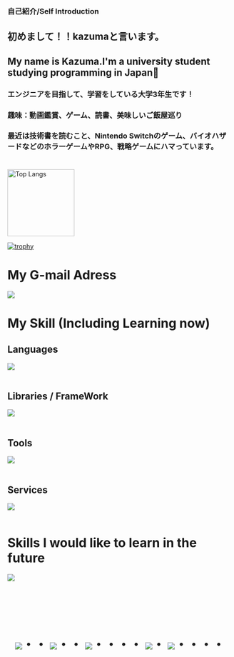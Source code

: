 ### 自己紹介/Self Introduction
## 初めまして！！kazumaと言います。
## My name is Kazuma.I'm a university student studying programming in Japan👋

### エンジニアを目指して、学習をしている大学3年生です！

### 趣味：動画鑑賞、ゲーム、読書、美味しいご飯屋巡り
### 最近は技術書を読むこと、Nintendo Switchのゲーム、バイオハザードなどのホラーゲームやRPG、戦略ゲームにハマっています。

#
<p align="left"> 
  <img alt="Top Langs" height="150px" src="https://github-readme-stats.vercel.app/api/top-langs/?username=Mio-3&layout=compact&count_private=true&show_icons=true&theme=tokyonight" />

[![trophy](https://github-profile-trophy.vercel.app/?username=Mio-3&theme=★★★&column=7)](https://github.com/ryo-ma/github-profile-trophy)

# My G-mail Adress

<p align="left">
<a href="21kazuma21@gmail.com"><img src="https://img.shields.io/badge/Gmail-d14836?style=flat-square&logo=Gmail&logoColor=white&link=21kazuma21@gmail.com"/></a>
</p>

# My Skill (Including Learning now)

## Languages
<img src="https://skillicons.dev/icons?i=html,css,javascript,typescript,cs,cpp,python,ruby,php,git" /> <br /><br />

## Libraries / FrameWork
<img src="https://skillicons.dev/icons?i=react,next,fastapi,django,rails,tailwind,nodejs," /> <br /><br />

## Tools
<img src="https://skillicons.dev/icons?i=vscode,visualstudio,docker,mysql,postgres,mongodb,unity,unreal,figma" /> <br /><br />

## Services
<img src="https://skillicons.dev/icons?i=github,postman,aws" /> <br /><br />

# Skills I would like to learn in the future

<img src="https://skillicons.dev/icons?i=go,java,spring,laravel" /> <br /><br />


<!-- --------------------------------- :) ---------------------------------- -->

<br><br><br>

<div align="center">
    <h1>
        <img src="https://user-images.githubusercontent.com/44926913/175852850-3fb6c715-1856-41ff-8c1f-94ce3b03b458.gif">・・
        <img src="https://user-images.githubusercontent.com/44926913/175853109-f8850656-6704-4a8a-bee6-9aca154d929b.gif">・・
        <img src="https://user-images.githubusercontent.com/44926913/175853154-5449d974-975e-44a6-ab84-a86031265e40.gif">・・・・
        <img src="https://user-images.githubusercontent.com/44926913/175853109-f8850656-6704-4a8a-bee6-9aca154d929b.gif">・
        <img src="https://user-images.githubusercontent.com/44926913/175853154-5449d974-975e-44a6-ab84-a86031265e40.gif">・・・・
    </h1>
  </div>
<br><br><br>

